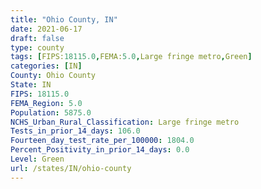 ```yaml
---
title: "Ohio County, IN"
date: 2021-06-17
draft: false
type: county
tags: [FIPS:18115.0,FEMA:5.0,Large fringe metro,Green]
categories: [IN]
County: Ohio County
State: IN
FIPS: 18115.0
FEMA_Region: 5.0
Population: 5875.0
NCHS_Urban_Rural_Classification: Large fringe metro
Tests_in_prior_14_days: 106.0
Fourteen_day_test_rate_per_100000: 1804.0
Percent_Positivity_in_prior_14_days: 0.0
Level: Green
url: /states/IN/ohio-county
---
```



